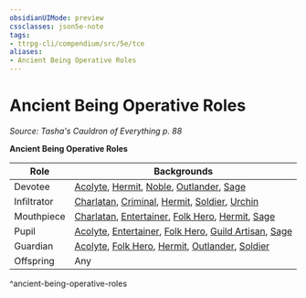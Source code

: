 ```yaml
---
obsidianUIMode: preview
cssclasses: json5e-note
tags:
- ttrpg-cli/compendium/src/5e/tce
aliases:
- Ancient Being Operative Roles
---
```

# Ancient Being Operative Roles
*Source: Tasha's Cauldron of Everything p. 88* 

**Ancient Being Operative Roles**

| Role | Backgrounds |
|------|-------------|
| Devotee | [Acolyte](/3-Mechanics/CLI/Compendium/backgrounds/acolyte.md), [Hermit](/3-Mechanics/CLI/Compendium/backgrounds/hermit.md), [Noble](/3-Mechanics/CLI/Compendium/backgrounds/noble.md), [Outlander](/3-Mechanics/CLI/Compendium/backgrounds/outlander.md), [Sage](/3-Mechanics/CLI/Compendium/backgrounds/sage.md) |
| Infiltrator | [Charlatan](/3-Mechanics/CLI/Compendium/backgrounds/charlatan.md), [Criminal](/3-Mechanics/CLI/Compendium/backgrounds/criminal.md), [Hermit](/3-Mechanics/CLI/Compendium/backgrounds/hermit.md), [Soldier](/3-Mechanics/CLI/Compendium/backgrounds/soldier.md), [Urchin](/3-Mechanics/CLI/Compendium/backgrounds/urchin.md) |
| Mouthpiece | [Charlatan](/3-Mechanics/CLI/Compendium/backgrounds/charlatan.md), [Entertainer](/3-Mechanics/CLI/Compendium/backgrounds/entertainer.md), [Folk Hero](/3-Mechanics/CLI/Compendium/backgrounds/folk-hero.md), [Hermit](/3-Mechanics/CLI/Compendium/backgrounds/hermit.md), [Sage](/3-Mechanics/CLI/Compendium/backgrounds/sage.md) |
| Pupil | [Acolyte](/3-Mechanics/CLI/Compendium/backgrounds/acolyte.md), [Entertainer](/3-Mechanics/CLI/Compendium/backgrounds/entertainer.md), [Folk Hero](/3-Mechanics/CLI/Compendium/backgrounds/folk-hero.md), [Guild Artisan](/3-Mechanics/CLI/Compendium/backgrounds/guild-artisan.md), [Sage](/3-Mechanics/CLI/Compendium/backgrounds/sage.md) |
| Guardian | [Acolyte](/3-Mechanics/CLI/Compendium/backgrounds/acolyte.md), [Folk Hero](/3-Mechanics/CLI/Compendium/backgrounds/folk-hero.md), [Hermit](/3-Mechanics/CLI/Compendium/backgrounds/hermit.md), [Outlander](/3-Mechanics/CLI/Compendium/backgrounds/outlander.md), [Soldier](/3-Mechanics/CLI/Compendium/backgrounds/soldier.md) |
| Offspring | Any |
^ancient-being-operative-roles